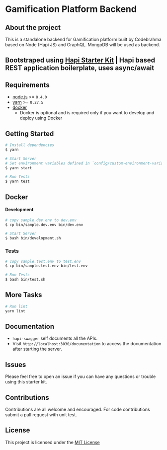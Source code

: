 # Gamification Platform Backend 

## About the project

This is a standalone backend for Gamification platform built by Codebrahma based on Node (Hapi JS) and GraphQL.
MongoDB will be used as backend.

## Bootstraped using [Hapi Starter Kit](https://github.com/Codigami/hapi-starter-kit) | Hapi based REST application boilerplate, uses async/await


## Requirements
 - [node.js](https://nodejs.org/en/download/current/) >= `8.4.0`
 - [yarn](https://yarnpkg.com/en/docs/install) >= `0.27.5`
 - [docker](https://docs.docker.com/engine/installation/#supported-platforms)
    - Docker is optional and is required only if you want to develop and deploy using Docker

## Getting Started
```bash
# Install dependencies
$ yarn
```

```bash
# Start Server
# Set environment variables defined in `config/custom-environment-variables.json`
$ yarn start
```

```bash
# Run Tests
$ yarn test
```

## Docker

#### Development
```bash
# copy sample.dev.env to dev.env
$ cp bin/sample.dev.env bin/dev.env
```

```bash
# Start Server
$ bash bin/development.sh
```

### Tests

```bash
# copy sample.test.env to test.env
$ cp bin/sample.test.env bin/test.env
```

```bash
# Run Tests
$ bash bin/test.sh
```


## More Tasks
```bash
# Run lint
yarn lint
```

## Documentation
- `hapi-swagger` self documents all the APIs.
- Visit `http://localhost:3030/documentation` to access the documentation after starting the server.

## Issues
Please feel free to open an issue if you can have any questions or trouble using this starter kit.

## Contributions
Contributions are all welcome and encouraged. For code contributions submit a pull request with unit test.

## License
This project is licensed under the [MIT License](https://github.com/Codebrahma/gamification-platform-backend/blob/master/LICENSE)
